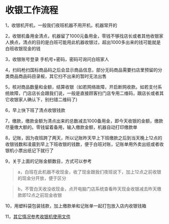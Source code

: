 # 收银工作流程

1，收银机开机，一般我们夜班机器不用开机，机器常开的

2，收银机备用金清点，机器留了1000元备用金，零钱不够找店长或者其他收银家人换点，清点的目的是白班可能用此机器收银过，超出1000多出来的钱可能就是白班收银现金的钱

3，收银账号登录 手机号+密码，密码可询问白班家人

4，扫码枪扫国标商品码之后会显示商品信息，部分无码商品需要扫店里预留的分类商品商品码目录板，其它扫不出来的暂时无法出售

5，核对商品数量和金额，结算收银（如若网络故障，开启断网收款。如若支付系统故障，门店店长会跟我们说，一般是直接顾客扫门店专用二维码，跟店长或者其它收银家人确认下，别扫错二维码了)

6，早上快下班了清点收银钱款

7，缴款，缴款金额为清点出来的总数减去1000备用金，即今天收银的金额，缴款尽量缴大额的。零钱留着备用，输入缴款金额，机器自动打印缴款单

8，记账，因为夜班跨了两天，所以记账昨天早上下班缴款之后到当天晚上12点的收银钱数和凌晨到早上下班收银的钱数，便于白班对账，记账单用外卖出纸或者收银机小票出纸记下就行了

9，关于上面的记账金额数目，方式可以参考

> a，白班在此机器不收现金，收了现金跟我们夜班说下，加上12点之前收银的现金分开放，便于区分
	
> b，不管白天收没收现金，点开电脑门店系统查看昨天现金收银减去昨天缴款即12点之前现金收银

	

10，用塑料袋包装钱款，加上缴款单和记账单一起打包放入店内收银钱箱

11，[其它情况参考收银机使用文件](./收银机使用教程.md)